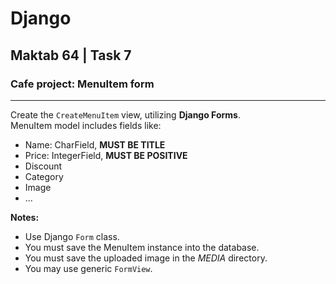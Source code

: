 # Django
## Maktab 64 | Task 7
### Cafe project: MenuItem form

----
Create the `CreateMenuItem` view, utilizing **Django Forms**.  
MenuItem model includes fields like:
- Name: CharField, **MUST BE TITLE** 
- Price: IntegerField, **MUST BE POSITIVE**
- Discount
- Category
- Image
- ...

**Notes:**
- Use Django `Form` class.
- You must save the MenuItem instance into the database.
- You must save the uploaded image in the _MEDIA_ directory.
- You may use generic `FormView`.

